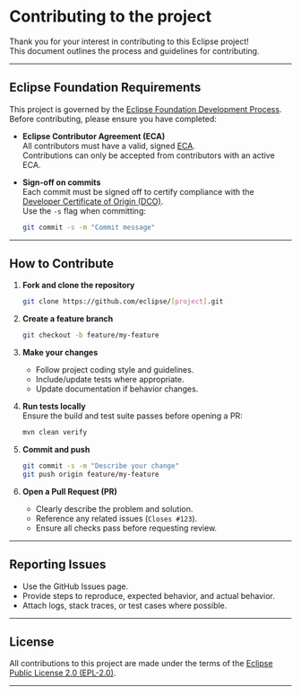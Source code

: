 # Contributing to the project 

Thank you for your interest in contributing to this Eclipse project!  
This document outlines the process and guidelines for contributing.

---

## Eclipse Foundation Requirements

This project is governed by the [Eclipse Foundation Development Process](https://www.eclipse.org/projects/dev_process/).  
Before contributing, please ensure you have completed:

- **Eclipse Contributor Agreement (ECA)**  
  All contributors must have a valid, signed [ECA](https://www.eclipse.org/legal/eca/).  
  Contributions can only be accepted from contributors with an active ECA.

- **Sign-off on commits**  
  Each commit must be signed off to certify compliance with the [Developer Certificate of Origin (DCO)](https://developercertificate.org/).  
  Use the `-s` flag when committing:  

  ```bash
  git commit -s -m "Commit message"
  ```

---

## How to Contribute

1. **Fork and clone the repository**  
   ```bash
   git clone https://github.com/eclipse/[project].git
   ```

2. **Create a feature branch**  
   ```bash
   git checkout -b feature/my-feature
   ```

3. **Make your changes**  
   - Follow project coding style and guidelines.
   - Include/update tests where appropriate.
   - Update documentation if behavior changes.

4. **Run tests locally**  
   Ensure the build and test suite passes before opening a PR:
   ```bash
   mvn clean verify
   ```

5. **Commit and push**  
   ```bash
   git commit -s -m "Describe your change"
   git push origin feature/my-feature
   ```

6. **Open a Pull Request (PR)**  
   - Clearly describe the problem and solution.
   - Reference any related issues (`Closes #123`).
   - Ensure all checks pass before requesting review.

---

## Reporting Issues

- Use the GitHub Issues page.
- Provide steps to reproduce, expected behavior, and actual behavior.
- Attach logs, stack traces, or test cases where possible.

---

## License

All contributions to this project are made under the terms of the [Eclipse Public License 2.0 (EPL-2.0)](https://www.eclipse.org/legal/epl-2.0/).

---

